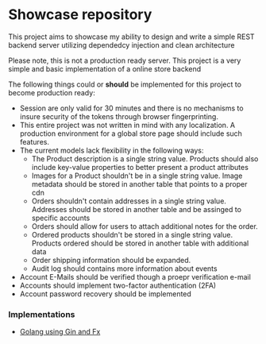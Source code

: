 # Showcase repository

This project aims to showcase my ability to design and write a simple REST backend server utilizing dependedcy injection and clean architecture

Please note, this is not a production ready server.
This project is a very simple and basic implementation of a online store backend

The following things could or **should** be implemented for this project to become production ready:

- Session are only valid for 30 minutes and there is no mechanisms to insure security of the tokens through browser fingerprinting.
- This entire project was not written in mind with any localization.
  A production environment for a global store page should include such features.
- The current models lack flexibility in the following ways:
  - The Product description is a single string value.
    Products should also include key-value properties to better present a product attributes
  - Images for a Product shouldn't be in a single string value.
    Image metadata should be stored in another table that points to a proper cdn
  - Orders shouldn't contain addresses in a single string value.
    Addresses should be stored in another table and be assinged to specific accounts
  - Orders should allow for users to attach additional notes for the order.
  - Ordered products shouldn't be stored in a single string value.
    Products ordered should be stored in another table with additional data
  - Order shipping information should be expanded.
  - Audit log should contains more information about events
- Account E-Mails should be verified though a proepr verification e-mail
- Accounts should implement two-factor authentication (2FA)
- Account password recovery should be implemented

### Implementations

- [Golang using Gin and Fx](../golang/gin)
